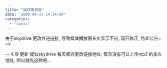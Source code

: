 ```yaml
---
title: "媒体播放器"
date: "2009-04-17 14:34:00"
categories: 
  - "tools"
---
```


由于skydrive 更改外链链接, 导致媒体播放器长久显示不出, 现已修正, 特此公告= =v

\-- 4.19 更新 疑似skydrive 每天都会更改链接地址, 暂且没有可以上传mp3 的永久地址, 所以就先这样吧...

